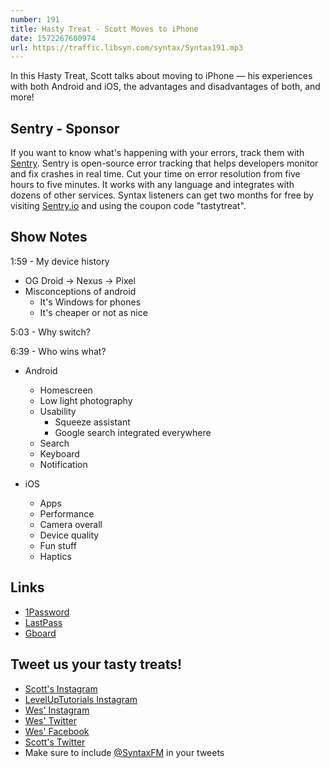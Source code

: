 ```yaml
---
number: 191
title: Hasty Treat - Scott Moves to iPhone
date: 1572267600974
url: https://traffic.libsyn.com/syntax/Syntax191.mp3
---
```


In this Hasty Treat, Scott talks about moving to iPhone — his experiences with both Android and iOS, the advantages and disadvantages of both, and more! 

## Sentry - Sponsor
If you want to know what's happening with your errors, track them with [Sentry](https://sentry.io/). Sentry is open-source error tracking that helps developers monitor and fix crashes in real time. Cut your time on error resolution from five hours to five minutes. It works with any language and integrates with dozens of other services. Syntax listeners can get two months for free by visiting [Sentry.io](https://sentry.io/) and using the coupon code "tastytreat".

## Show Notes

1:59 - My device history

* OG Droid → Nexus → Pixel
* Misconceptions of android
  * It's Windows for phones
  * It's cheaper or not as nice

5:03 - Why switch?

6:39 - Who wins what?

* Android
  * Homescreen
  * Low light photography
  * Usability
    * Squeeze assistant
    * Google search integrated everywhere
  * Search
  * Keyboard
  * Notification

* iOS
  * Apps
  * Performance
  * Camera overall
  * Device quality
  * Fun stuff
  * Haptics

## Links
* [1Password](https://1password.com/)
* [LastPass](https://www.lastpass.com/)
* [Gboard](https://play.google.com/store/apps/details?id=com.google.android.inputmethod.latin&hl=en_US)


## Tweet us your tasty treats!
* [Scott's Instagram](https://www.instagram.com/stolinski/)
* [LevelUpTutorials Instagram](https://www.instagram.com/LevelUpTutorials/)
* [Wes' Instagram](https://www.instagram.com/wesbos/)
* [Wes' Twitter](https://twitter.com/wesbos)
* [Wes' Facebook](https://www.facebook.com/wesbos.developer)
* [Scott's Twitter](https://twitter.com/stolinski)
* Make sure to include [@SyntaxFM](https://twitter.com/SyntaxFM) in your tweets
